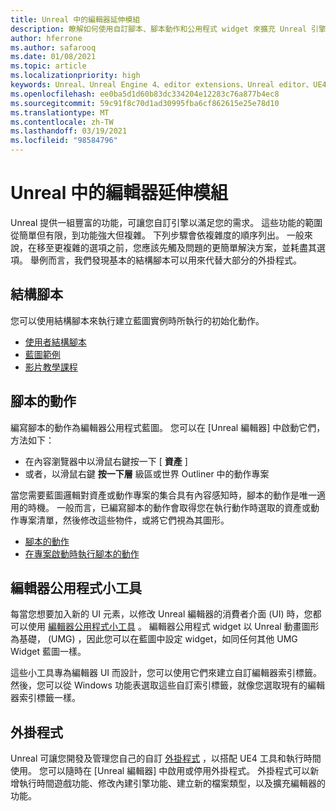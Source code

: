 ```yaml
---
title: Unreal 中的編輯器延伸模組
description: 瞭解如何使用自訂腳本、腳本動作和公用程式 widget 來擴充 Unreal 引擎編輯器。
author: hferrone
ms.author: safarooq
ms.date: 01/08/2021
ms.topic: article
ms.localizationpriority: high
keywords: Unreal、Unreal Engine 4、editor extensions、Unreal editor、UE4、HoloLens、HoloLens 2、mixed reality、開發、檔、指南、功能、混合現實耳機、windows mixed reality 耳機、虛擬實境耳機、移植、升級
ms.openlocfilehash: ee0ba5d1d60b83dc334204e12283c76a877b4ec8
ms.sourcegitcommit: 59c91f8c70d1ad30995fba6cf862615e25e78d10
ms.translationtype: MT
ms.contentlocale: zh-TW
ms.lasthandoff: 03/19/2021
ms.locfileid: "98584796"
---
```

# <a name="editor-extensions-in-unreal"></a>Unreal 中的編輯器延伸模組

Unreal 提供一組豐富的功能，可讓您自訂引擎以滿足您的需求。 這些功能的範圍從簡單但有限，到功能強大但複雜。 下列步驟會依複雜度的順序列出。 一般來說，在移至更複雜的選項之前，您應該先觸及問題的更簡單解決方案，並耗盡其選項。 舉例而言，我們發現基本的結構腳本可以用來代替大部分的外掛程式。 

<!-- Also, engine modification should be a last resort, as it is not only complex, but integrating changes back into the engine for simple work-around can take a disproportionately long time. -->

## <a name="construction-scripts"></a>結構腳本

您可以使用結構腳本來執行建立藍圖實例時所執行的初始化動作。

* [使用者結構腳本](https://docs.unrealengine.com/ProgrammingAndScripting/Blueprints/UserGuide/UserConstructionScript/index.html)
* [藍圖範例](https://docs.unrealengine.com/Resources/ContentExamples/Blueprints/1_4/index.html)
* [影片教學課程](https://www.youtube.com/watch?v=z1SD-d9yJmQ&ab_channel=UnrealEngine)

## <a name="scripted-actions"></a>腳本的動作

編寫腳本的動作為編輯器公用程式藍圖。 您可以在 [Unreal 編輯器] 中啟動它們，方法如下：
* 在內容瀏覽器中以滑鼠右鍵按一下 [ **資產** ]
* 或者，以滑鼠右鍵 **按一下層** 級區或世界 Outliner 中的動作專案

當您需要藍圖邏輯對資產或動作專案的集合具有內容感知時，腳本的動作是唯一適用的時機。 一般而言，已編寫腳本的動作會取得您在執行動作時選取的資產或動作專案清單，然後修改這些物件，或將它們視為其圖形。

* [腳本的動作](https://docs.unrealengine.com/ProductionPipelines/ScriptingAndAutomation/Blueprints/ScriptedActions/index.html)
* [在專案啟動時執行腳本的動作](https://docs.unrealengine.com/ProductionPipelines/ScriptingAndAutomation/Blueprints/StartupObjects/index.html)

## <a name="editor-utility-widgets"></a>編輯器公用程式小工具

每當您想要加入新的 UI 元素，以修改 Unreal 編輯器的消費者介面 (UI) 時，您都可以使用 [編輯器公用程式小工具](https://docs.unrealengine.com/InteractiveExperiences/UMG/UserGuide/EditorUtilityWidgets/index.html) 。 編輯器公用程式 widget 以 Unreal 動畫圖形為基礎， (UMG) ，因此您可以在藍圖中設定 widget，如同任何其他 UMG Widget 藍圖一樣。

這些小工具專為編輯器 UI 而設計，您可以使用它們來建立自訂編輯器索引標籤。 然後，您可以從 Windows 功能表選取這些自訂索引標籤，就像您選取現有的編輯器索引標籤一樣。

## <a name="plugins"></a>外掛程式

Unreal 可讓您開發及管理您自己的自訂 [外掛程式](https://docs.unrealengine.com/ProductionPipelines/Plugins/index.html) ，以搭配 UE4 工具和執行時間使用。 您可以隨時在 [Unreal 編輯器] 中啟用或停用外掛程式。 外掛程式可以新增執行時間遊戲功能、修改內建引擎功能、建立新的檔案類型，以及擴充編輯器的功能。

<!-- ## Engine modifications -->

